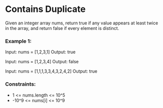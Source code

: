# Contains Duplicate

Given an integer array nums, return true if any value appears at least twice in the array, and return false if every element is distinct.

### Example 1:

Input: nums = [1,2,3,1]
Output: true

Input: nums = [1,2,3,4]
Output: false

Input: nums = [1,1,1,3,3,4,3,2,4,2]
Output: true


### Constraints:

- 1 <= nums.length <= 10^5
- -10^9 <= nums[i] <= 10^9